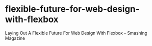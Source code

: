 # flexible-future-for-web-design-with-flexbox
Laying Out A Flexible Future For Web Design With Flexbox – Smashing Magazine
